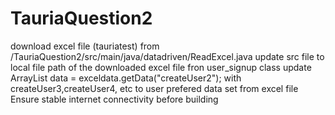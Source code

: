 # TauriaQuestion2
download excel file (tauriatest)
from  /TauriaQuestion2/src/main/java/datadriven/ReadExcel.java update src file to local file path of the downloaded excel file
fron user_signup class update 		ArrayList<String> data = exceldata.getData("createUser2"); with createUser3,createUser4, etc to user prefered data set from excel file
Ensure stable internet connectivity before building
